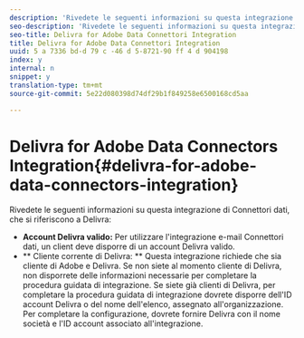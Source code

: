 ```yaml
---
description: 'Rivedete le seguenti informazioni su questa integrazione di Connettori dati in quanto correlate a Delivra '
seo-description: 'Rivedete le seguenti informazioni su questa integrazione di Connettori dati in quanto correlate a Delivra '
seo-title: Delivra for Adobe Data Connettori Integration
title: Delivra for Adobe Data Connettori Integration
uuid: 5 a 7336 bd-d 79 c -46 d 5-8721-90 ff 4 d 904198
index: y
internal: n
snippet: y
translation-type: tm+mt
source-git-commit: 5e22d080398d74df29b1f849258e6500168cd5aa

---
```



# Delivra for Adobe Data Connectors Integration{#delivra-for-adobe-data-connectors-integration}

Rivedete le seguenti informazioni su questa integrazione di Connettori dati, che si riferiscono a Delivra:

* **Account Delivra valido:** Per utilizzare l'integrazione e-mail Connettori dati, un client deve disporre di un account Delivra valido.
* ** Cliente corrente di Delivra: ** Questa integrazione richiede che sia cliente di Adobe e Delivra. Se non siete al momento cliente di Delivra, non disporrete delle informazioni necessarie per completare la procedura guidata di integrazione. Se siete già clienti di Delivra, per completare la procedura guidata di integrazione dovrete disporre dell'ID account Delivra o del nome dell'elenco, assegnato all'organizzazione. Per completare la configurazione, dovrete fornire Delivra con il nome società e l'ID account associato all'integrazione.

